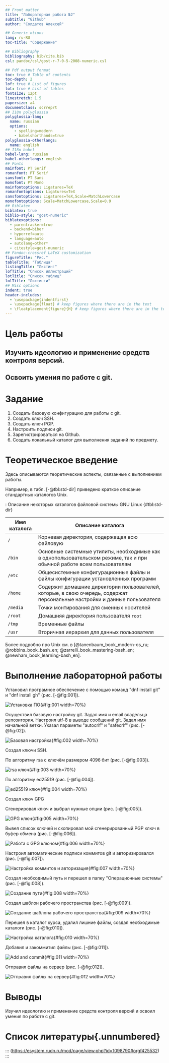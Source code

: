 ```yaml
---
## Front matter
title: "Лабораторная работа №2"
subtitle: "Github"
author: "Солдатов Алексей"

## Generic otions
lang: ru-RU
toc-title: "Содержание"

## Bibliography
bibliography: bib/cite.bib
csl: pandoc/csl/gost-r-7-0-5-2008-numeric.csl

## Pdf output format
toc: true # Table of contents
toc-depth: 2
lof: true # List of figures
lot: true # List of tables
fontsize: 12pt
linestretch: 1.5
papersize: a4
documentclass: scrreprt
## I18n polyglossia
polyglossia-lang:
  name: russian
  options:
	- spelling=modern
	- babelshorthands=true
polyglossia-otherlangs:
  name: english
## I18n babel
babel-lang: russian
babel-otherlangs: english
## Fonts
mainfont: PT Serif
romanfont: PT Serif
sansfont: PT Sans
monofont: PT Mono
mainfontoptions: Ligatures=TeX
romanfontoptions: Ligatures=TeX
sansfontoptions: Ligatures=TeX,Scale=MatchLowercase
monofontoptions: Scale=MatchLowercase,Scale=0.9
## Biblatex
biblatex: true
biblio-style: "gost-numeric"
biblatexoptions:
  - parentracker=true
  - backend=biber
  - hyperref=auto
  - language=auto
  - autolang=other*
  - citestyle=gost-numeric
## Pandoc-crossref LaTeX customization
figureTitle: "Рис."
tableTitle: "Таблица"
listingTitle: "Листинг"
lofTitle: "Список иллюстраций"
lotTitle: "Список таблиц"
lolTitle: "Листинги"
## Misc options
indent: true
header-includes:
  - \usepackage{indentfirst}
  - \usepackage{float} # keep figures where there are in the text
  - \floatplacement{figure}{H} # keep figures where there are in the text
---
```


# Цель работы

## Изучить идеологию и применение средств контроля версий.
## Освоить умения по работе с git.

# Задание


1. Создать базовую конфигурацию для работы с git.
2. Создать ключ SSH.
3. Создать ключ PGP.
4. Настроить подписи git.
5. Зарегистрироваться на Github.
6. Создать локальный каталог для выполнения заданий по предмету.


# Теоретическое введение

Здесь описываются теоретические аспекты, связанные с выполнением работы.

Например, в табл. [-@tbl:std-dir] приведено краткое описание стандартных каталогов Unix.

: Описание некоторых каталогов файловой системы GNU Linux {#tbl:std-dir}

| Имя каталога | Описание каталога                                                                                                          |
|--------------|----------------------------------------------------------------------------------------------------------------------------|
| `/`          | Корневая директория, содержащая всю файловую                                                                               |
| `/bin `      | Основные системные утилиты, необходимые как в однопользовательском режиме, так и при обычной работе всем пользователям     |
| `/etc`       | Общесистемные конфигурационные файлы и файлы конфигурации установленных программ                                           |
| `/home`      | Содержит домашние директории пользователей, которые, в свою очередь, содержат персональные настройки и данные пользователя |
| `/media`     | Точки монтирования для сменных носителей                                                                                   |
| `/root`      | Домашняя директория пользователя  `root`                                                                                   |
| `/tmp`       | Временные файлы                                                                                                            |
| `/usr`       | Вторичная иерархия для данных пользователя                                                                                 |

Более подробно про Unix см. в [@tanenbaum_book_modern-os_ru; @robbins_book_bash_en; @zarrelli_book_mastering-bash_en; @newham_book_learning-bash_en].

# Выполнение лабораторной работы

Установил програмное обеспечение с помощью команд "dnf install git" и "dnf install gh" (рис. [-@fig:001]).

![Установка ПО](image/1.png){#fig:001 width=70%}

Осуществил базовую настройку git.
Задал имя и email владельца репозитория. Настроил utf-8 в выводе сообщений git. Задал имя начальной ветки. Указал параметы "autocrlf" и "safecrlf" (рис. [-@fig:02]).

![Базовая настройка](image/2.png){#fig:002 width=70%}

Создал ключи SSH.

По алгоритму rsa с ключём размером 4096 бит (рис. [-@fig:003]).

![rsa ключ](image/3.png){#fig:003 width=70%}

По алгоритму ed25519 (рис. [-@fig:004]).

![ed25519 ключ](image/4.png){#fig:004 width=70%}

Создал ключ GPG

Сгенерировал ключ и выбрал нужные опции (рис. [-@fig:005]).

![GPG ключ](image/5.png){#fig:005 width=70%}

Вывел список ключей и скопировал мой сгенерированный PGP ключ в буфер обмена (рис. [-@fig:006]).

![Работа с GPG ключом](image/6.png){#fig:006 width=70%}

Настроил автоматические подписи коммитов git и авторизировался (рис. [-@fig:007]).

![Настройка коммитов и авторизация](image/7.png){#fig:007 width=70%}

Создал необходимый путь и перешел в папку "Операционные системы" (рис. [-@fig:008]).

![Создание пути](image/8.png){#fig:008 width=70%}

Создал шаблон рабочего пространства (рис. [-@fig:009]).

![Создание шаблона рабочего пространства](image/9.png){#fig:009 width=70%}

Перешел в каталог курса, удалил лишние файлы, создал необходимые каталоги (рис. [-@fig:010]).

![Настройка каталога](image/10.png){#fig:010 width=70%}

Добавил и закоммитил файлы (рис. [-@fig:011]).

![Add and commit](image/11.png){#fig:011 width=70%}

Отправил файлы на сервер (рис. [-@fig:012]).

![Отправил файлы на сервер](image/12.png){#fig:012 width=70%}

# Выводы

Изучил идеологию и применение средств контроля версий и освоил умения по работе с git.

# Список литературы{.unnumbered}

::: (https://esystem.rudn.ru/mod/page/view.php?id=1098790#orgf425532)
:::
